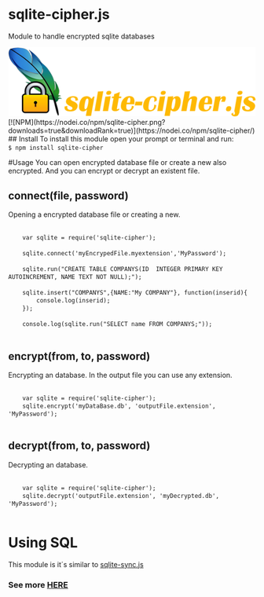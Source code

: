 # sqlite-cipher.js

Module to handle encrypted sqlite databases

<img src="https://github.com/JayrAlencar/sqlite-cipher.js/blob/master/images/logo.png?raw=true"/>
</br>
[![NPM](https://nodei.co/npm/sqlite-cipher.png?downloads=true&downloadRank=true)](https://nodei.co/npm/sqlite-cipher/)
## Install
To install this module open your prompt or terminal and run:
</br>
<code>$ npm install sqlite-cipher</code>

#Usage
You can open encrypted database file or create a new also encrypted. And you can encrypt or decrypt an existent file.

## connect(file, password)
Opening a encrypted database file or creating a new.
<pre>
  <code>
    var sqlite = require('sqlite-cipher');

    sqlite.connect('myEncrypedFile.myextension','MyPassword');
    
    sqlite.run("CREATE TABLE COMPANYS(ID  INTEGER PRIMARY KEY AUTOINCREMENT, NAME TEXT NOT NULL);");
    
    sqlite.insert("COMPANYS",{NAME:"My COMPANY"}, function(inserid){
    	console.log(inserid);
    });
    
    console.log(sqlite.run("SELECT name FROM COMPANYS;"));
  </code>
</pre>

## encrypt(from, to, password)
Encrypting an database. In the output file you can use any extension.
<pre>
  <code>
    var sqlite = require('sqlite-cipher');
    sqlite.encrypt('myDataBase.db', 'outputFile.extension', 'MyPassword');
  </code>
</pre>

## decrypt(from, to, password)
Decrypting an database.
<pre>
  <code>
    var sqlite = require('sqlite-cipher');
    sqlite.decrypt('outputFile.extension', 'myDecrypted.db', 'MyPassword');
  </code>
</pre>

# Using SQL
This module is it´s similar to <a href="https://github.com/JayrAlencar/sqlite-sync.js">sqlite-sync.js</a>
### See more <a href="https://github.com/JayrAlencar/sqlite-sync.js/wiki">HERE</a>
